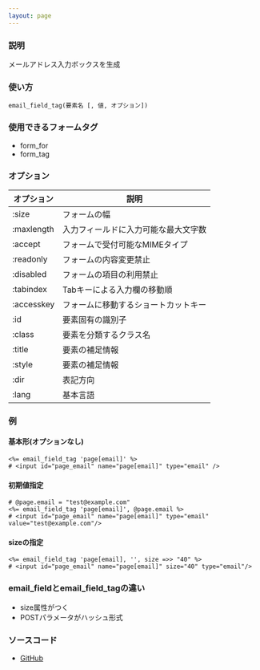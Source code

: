 ```yaml
---
layout: page
---
```

### 説明
メールアドレス入力ボックスを生成

### 使い方
    email_field_tag(要素名 [, 値, オプション])

### 使用できるフォームタグ
* form_for
* form_tag

### オプション

オプション      | 説明
---------- | ------------------
:size      | フォームの幅
:maxlength | 入力フィールドに入力可能な最大文字数
:accept    | フォームで受付可能なMIMEタイプ
:readonly  | フォームの内容変更禁止
:disabled  | フォームの項目の利用禁止
:tabindex  | Tabキーによる入力欄の移動順
:accesskey | フォームに移動するショートカットキー
:id        | 要素固有の識別子
:class     | 要素を分類するクラス名
:title     | 要素の補足情報
:style     | 要素の補足情報
:dir       | 表記方向
:lang      | 基本言語

### 例
#### 基本形(オプションなし)
    <%= email_field_tag 'page[email]' %>
    # <input id="page_email" name="page[email]" type="email" />

#### 初期値指定

    # @page.email = "test@example.com"
    <%= email_field_tag 'page[email]', @page.email %>
    # <input id="page_email" name="page[email]" type="email" value="test@example.com"/>

#### sizeの指定

    <%= email_field_tag 'page[email], '', size =>> "40" %>
    # <input id="page_email" name="page[email]" size="40" type="email"/>

### email_fieldとemail_field_tagの違い
* size属性がつく
* POSTパラメータがハッシュ形式

### ソースコード
* [GitHub](https://github.com/rails/rails/blob/dd7af2c413a06ea44e50abf0df205314ba1bfc98/actionview/lib/action_view/helpers/form_tag_helper.rb#L741")